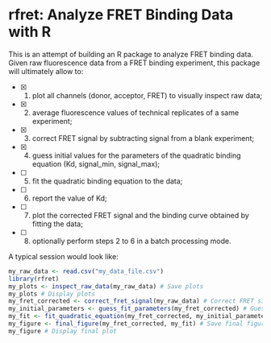 # rfret: Analyze FRET Binding Data with R

This is an attempt of building an R package to analyze FRET binding data.
Given raw fluorescence data from a FRET binding experiment, this package will
ultimately allow to:

- [x] 1. plot all channels (donor, acceptor, FRET) to visually inspect raw data;
- [x] 2. average fluorescence values of technical replicates of a same experiment;
- [x] 3. correct FRET signal by subtracting signal from a blank experiment;
- [x] 4. guess initial values for the parameters of the quadratic binding equation
      (Kd, signal_min, signal_max);
- [ ] 5. fit the quadratic binding equation to the data;
- [ ] 6. report the value of Kd;
- [ ] 7. plot the corrected FRET signal and the binding curve obtained by fitting
      the data;
- [ ] 8. optionally perform steps 2 to 6 in a batch processing mode.

A typical session would look like:

```R
my_raw_data <- read.csv("my_data_file.csv")
library(rfret)
my_plots <- inspect_raw_data(my_raw_data) # Save plots
my_plots # Display plots
my_fret_corrected <- correct_fret_signal(my_raw_data) # Correct FRET signal (subtract signal from a blank experiment)
my_initial_parameters <- guess_fit_parameters(my_fret_corrected) # Guess Kd, signal_min and signal_max
my_fit <- fit_quadratic_equation(my_fret_corrected, my_initial_parameters) # Fit model to data
my_figure <- final_figure(my_fret_corrected, my_fit) # Save final figure (data and binding curve)
my_figure # Display final plot
```
